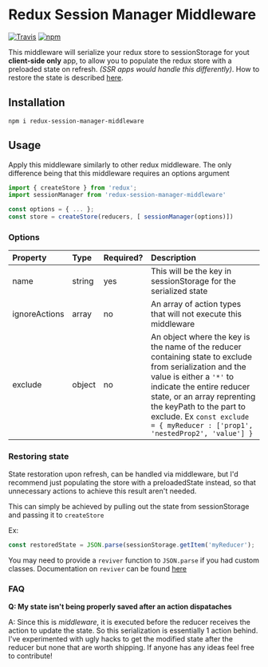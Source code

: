 # Redux Session Manager Middleware
[![Travis](https://img.shields.io/travis/ssilve1989/redux-session-manager-middleware.svg)](https://travis-ci.org/ssilve1989/redux-session-manager-middleware)
[![npm](https://img.shields.io/npm/v/npm.svg?style=flat-square)](https://www.npmjs.com/package/redux-session-manager-middleware)

This middleware will serialize your redux store to sessionStorage for yout **client-side only** app, to allow you to populate the redux store with a preloaded state on refresh. *(SSR apps would handle this differently)*. How to restore the state is described [here](#restoring-state).

## Installation

```
npm i redux-session-manager-middleware
```

## Usage
Apply this middleware similarly to other redux middleware. The only difference
being that this middleware requires an options argument

```javascript
import { createStore } from 'redux';
import sessionManager from 'redux-session-manager-middleware'

const options = { ... };
const store = createStore(reducers, [ sessionManager(options)])
```

### Options
| Property | Type | Required? | Description |
|:---|:---|:---|:---
name | string | yes | This will be the key in sessionStorage for the serialized state |
ignoreActions | array | no | An array of action types that will not execute this middleware |
exclude | object | no | An object where the key is the name of the reducer containing state to exclude from serialization and the value is either a `'*'` to indicate the entire reducer state, or an array reprenting the keyPath to the part to exclude. Ex ```const exclude = { myReducer : ['prop1', 'nestedProp2', 'value'] }```


### Restoring state

State restoration upon refresh, can be handled via middleware, but I'd recommend just populating the store with a preloadedState instead, so that unnecessary actions to achieve this result aren't needed.

This can simply be achieved by pulling out the state from sessionStorage and passing it to `createStore`

Ex:
```javascript
const restoredState = JSON.parse(sessionStorage.getItem('myReducer');
```
You may need to provide a `reviver` function to `JSON.parse` if you had custom classes. Documentation on `reviver` can be found [here](https://developer.mozilla.org/en-US/docs/Web/JavaScript/Reference/Global_Objects/JSON/parse)

### FAQ

**Q: My state isn't being properly saved after an action dispataches**

A: Since this is *middleware*, it is executed before the reducer receives the action to update the state. So this serialization is essentially 1 action behind. I've experimented with ugly hacks to get the modified state after the reducer but none that are worth shipping. If anyone has any ideas feel free to contribute!